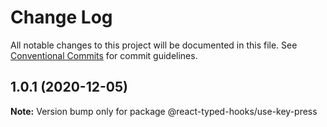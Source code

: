 # Change Log

All notable changes to this project will be documented in this file.
See [Conventional Commits](https://conventionalcommits.org) for commit guidelines.

## 1.0.1 (2020-12-05)

**Note:** Version bump only for package @react-typed-hooks/use-key-press
